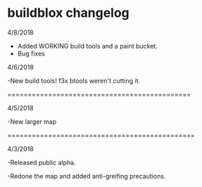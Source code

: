 # buildblox changelog

4/8/2018

- Added WORKING build tools and a paint bucket.
- Bug fixes


4/6/2018

-New build tools! f3x btools weren't cutting it.

=============================================

4/5/2018

-New larger map

==============================================

4/3/2018

-Released public alpha.


-Redone the map and added anti-greifing precautions.
